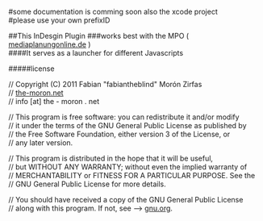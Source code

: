 #some documentation is comming soon also the xcode project  
#please use your own prefixID    
  
##This InDesgin Plugin
###works best with the MPO ( [mediaplanungonline.de](http://mediaplanungonline.de/) )  
####It serves as a launcher for different Javascripts  
  
#####license  
  
// Copyright (C) 2011 Fabian "fabiantheblind" Morón Zirfas    
// [the-moron.net](http://www.the-moron.net)  
// info [at] the - moron . net  
  
// This program is free software: you can redistribute it and/or modify  
// it under the terms of the GNU General Public License as published by  
// the Free Software Foundation, either version 3 of the License, or  
// any later version.  
  
// This program is distributed in the hope that it will be useful,  
// but WITHOUT ANY WARRANTY; without even the implied warranty of  
// MERCHANTABILITY or FITNESS FOR A PARTICULAR PURPOSE.  See the  
// GNU General Public License for more details.  
  
// You should have received a copy of the GNU General Public License  
// along with this program.  If not, see --> [gnu.org](http://www.gnu.org/licenses/).  

